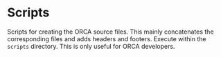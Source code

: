 # Scripts

Scripts for creating the ORCA source files. This mainly concatenates the corresponding files and adds headers and footers. Execute within the `scripts` directory.
This is only useful for ORCA developers.
